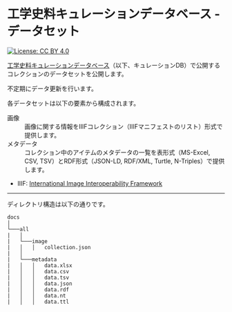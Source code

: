 # 工学史料キュレーションデータベース - データセット

[![License: CC BY 4.0](https://img.shields.io/badge/License-CC%20BY%204.0-blue.svg)](https://creativecommons.org/licenses/by/4.0/)  

[工学史料キュレーションデータベース](https://curation.library.t.u-tokyo.ac.jp/)（以下、キュレーションDB）で公開するコレクションのデータセットを公開します。

不定期にデータ更新を行います。

各データセットは以下の要素から構成されます。

<dl>
<dt>画像</dt>
<dd>
画像に関する情報をIIIFコレクション（IIIFマニフェストのリスト）形式で提供します。
</dd>
<dt>メタデータ</dt>
<dd>
コレクション中のアイテムのメタデータの一覧を表形式（MS-Excel, CSV, TSV）とRDF形式（JSON-LD, RDF/XML, Turtle, N-Triples）で提供します。
</dd>
</dl>

* IIIF: [International Image Interoperability Framework](https://iiif.io/)

***

ディレクトリ構造は以下の通りです。

```
docs
│
└───all
|   │
|   └───image
|   │   │   collection.json
|   │
|   └───metadata
|   │   │   data.xlsx
|   │   │   data.csv   
|   │   │   data.tsv  
|   │   │   data.json
|   │   │   data.rdf
|   │   │   data.nt
|   │   │   data.ttl
```
